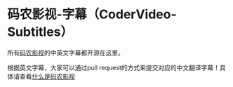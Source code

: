 码农影视-字幕（CoderVideo-Subtitles）
====================

所有[码农影视](http://www.codervideo.com)的中英文字幕都开源在这里。

根据英文字幕，大家可以通过pull request的方式来提交对应的中文翻译字幕！具体请查看[什么是码农影视](https://github.com/CoderVideo/blog)